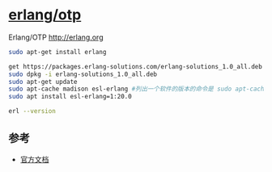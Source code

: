 # [erlang/otp](https://github.com/erlang/otp)

Erlang/OTP http://erlang.org

```sh
sudo apt-get install erlang

get https://packages.erlang-solutions.com/erlang-solutions_1.0_all.deb
sudo dpkg -i erlang-solutions_1.0_all.deb
sudo apt-get update
sudo apt-cache madison esl-erlang #列出一个软件的版本的命令是 sudo apt-cache madison soft_name
sudo apt install esl-erlang=1:20.0

erl --version
```

## 参考

* [官方文档](http://erlang.org/doc/)
